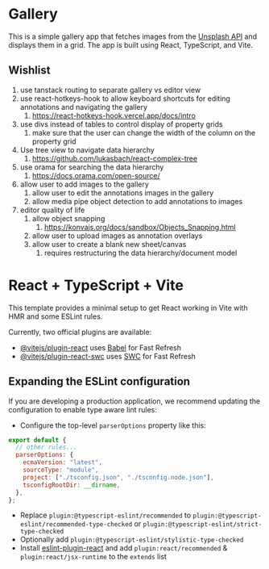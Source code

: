 # Gallery

This is a simple gallery app that fetches images from the [Unsplash API](https://unsplash.com/developers) and displays them in a grid. The app is built using React, TypeScript, and Vite.

## Wishlist

1. use tanstack routing to separate gallery vs editor view
1. use react-hotkeys-hook to allow keyboard shortcuts for editing annotations and navigating the gallery
   1. https://react-hotkeys-hook.vercel.app/docs/intro
1. use divs instead of tables to control display of property grids
   1. make sure that the user can change the width of the column on the property grid
1. Use tree view to navigate data hierarchy
   1. https://github.com/lukasbach/react-complex-tree
1. use orama for searching the data hierarchy
   1. https://docs.orama.com/open-source/
1. allow user to add images to the gallery
   1. allow user to edit the annotations images in the gallery
   1. allow media pipe object detection to add annotations to images
1. editor quality of life
   1. allow object snapping
      1. https://konvajs.org/docs/sandbox/Objects_Snapping.html
   1. allow user to upload images as annotation overlays
   1. allow user to create a blank new sheet/canvas
      1. requires restructuring the data hierarchy/document model

# React + TypeScript + Vite

This template provides a minimal setup to get React working in Vite with HMR and some ESLint rules.

Currently, two official plugins are available:

- [@vitejs/plugin-react](https://github.com/vitejs/vite-plugin-react/blob/main/packages/plugin-react/README.md) uses [Babel](https://babeljs.io/) for Fast Refresh
- [@vitejs/plugin-react-swc](https://github.com/vitejs/vite-plugin-react-swc) uses [SWC](https://swc.rs/) for Fast Refresh

## Expanding the ESLint configuration

If you are developing a production application, we recommend updating the configuration to enable type aware lint rules:

- Configure the top-level `parserOptions` property like this:

```js
export default {
  // other rules...
  parserOptions: {
    ecmaVersion: "latest",
    sourceType: "module",
    project: ["./tsconfig.json", "./tsconfig.node.json"],
    tsconfigRootDir: __dirname,
  },
};
```

- Replace `plugin:@typescript-eslint/recommended` to `plugin:@typescript-eslint/recommended-type-checked` or `plugin:@typescript-eslint/strict-type-checked`
- Optionally add `plugin:@typescript-eslint/stylistic-type-checked`
- Install [eslint-plugin-react](https://github.com/jsx-eslint/eslint-plugin-react) and add `plugin:react/recommended` & `plugin:react/jsx-runtime` to the `extends` list
